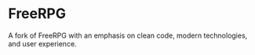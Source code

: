 # FreeRPG

A fork of FreeRPG with an emphasis on clean code, modern technologies, and user experience.